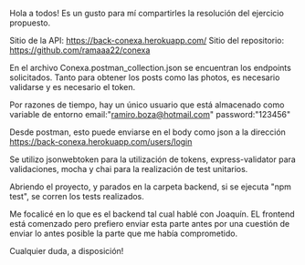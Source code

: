 Hola a todos! Es un gusto para mí compartirles la resolución del ejercicio propuesto.

Sitio de la API: https://back-conexa.herokuapp.com/
Sitio del repositorio: https://github.com/ramaaa22/conexa

En el archivo Conexa.postman_collection.json se encuentran los endpoints solicitados.
Tanto para obtener los posts como las photos, es necesario validarse y es necesario el token.

Por razones de tiempo, hay un único usuario que está almacenado como variable de entorno
email:"ramiro.boza@hotmail.com"
password:"123456"

Desde postman, esto puede enviarse en el body como json a la dirección https://back-conexa.herokuapp.com/users/login

Se utilizo jsonwebtoken para la utilización de tokens, express-validator para validaciones, mocha y chai para la realización de test unitarios.

Abriendo el proyecto, y parados en la carpeta backend, si se ejecuta "npm test", se corren los tests realizados.

Me focalicé en lo que es el backend tal cual hablé con Joaquín. EL frontend está comenzado pero prefiero enviar esta parte antes por una cuestión de enviar lo antes posible la parte que me había comprometido.

Cualquier duda, a disposición!

